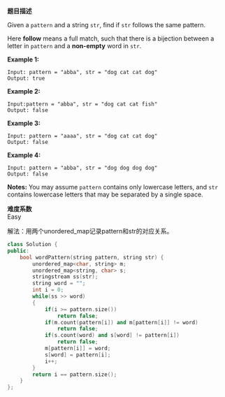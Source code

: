  **题目描述**   

Given a `pattern` and a string `str`, find if `str` follows the same pattern.

Here **follow** means a full match, such that there is a bijection between a letter in `pattern` and a **non-empty** word in `str`.

**Example 1:**

```
Input: pattern = "abba", str = "dog cat cat dog"
Output: true
```

**Example 2:**

```
Input:pattern = "abba", str = "dog cat cat fish"
Output: false
```

**Example 3:**

```
Input: pattern = "aaaa", str = "dog cat cat dog"
Output: false
```

**Example 4:**

```
Input: pattern = "abba", str = "dog dog dog dog"
Output: false
```

**Notes:**
You may assume `pattern` contains only lowercase letters, and `str` contains lowercase letters that may be separated by a single space.

**难度系数**    
Easy

解法：用两个unordered_map记录pattern和str的对应关系。
```c++
class Solution {
public:
    bool wordPattern(string pattern, string str) {
        unordered_map<char, string> m;
        unordered_map<string, char> s;
        stringstream ss(str);
        string word = "";
        int i = 0;
        while(ss >> word)
        {
            if(i >= pattern.size())
                return false;
            if(m.count(pattern[i]) and m[pattern[i]] != word)
                return false;
            if(s.count(word) and s[word] != pattern[i])
                return false;
            m[pattern[i]] = word;
            s[word] = pattern[i];
            i++;
        }
        return i == pattern.size();
    }
};
```